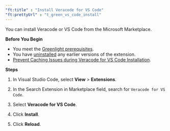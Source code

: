 ```yaml
---
"ft:title" : "Install Veracode for VS Code"
"ft:prettyUrl" : "t_green_vs_code_install"
---
```

You can install Veracode or VS Code from the Microsoft Marketplace.

<p font-size="13pt"><b>Before You Begin</b></p>

- You meet the [Greenlight prerequisites](https://docs.veracode.com/r/Meet_Veracode_Greenlight_Prerequisites).  
- You have [uninstalled](https://docs.veracode.com/r/t_uninstall_vs_code_extension) any earlier versions of the extension.
- [Prevent Caching Issues during Veracode for VS Code Installation](https://docs.veracode.com/r/t_vsix_caching).

<p font-size="13pt"><b>Steps</b></p>

1.  In Visual Studio Code, select **View** \> **Extensions**.

2.  In the Search Extension in Marketplace field, search for `Veracode for VS Code`.

3.  Select **Veracode for VS Code**.

4.  Click **Install**.

5.  Click **Reload**.
